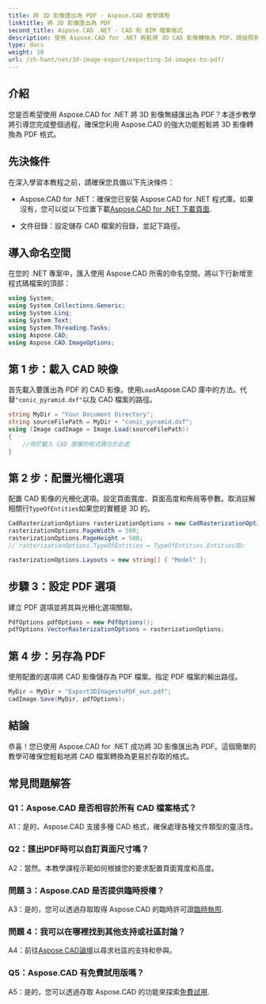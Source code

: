 ```yaml
---
title: 將 3D 影像匯出為 PDF - Aspose.CAD 教學課程
linktitle: 將 3D 影像匯出為 PDF
second_title: Aspose.CAD .NET - CAD 和 BIM 檔案格式
description: 使用 Aspose.CAD for .NET 輕鬆將 3D CAD 影像轉換為 PDF。請按照我們的逐步教學進行無縫 PDF 匯出。
type: docs
weight: 10
url: /zh-hant/net/3d-image-export/exporting-3d-images-to-pdf/
---
```

## 介紹

您是否希望使用 Aspose.CAD for .NET 將 3D 影像無縫匯出為 PDF？本逐步教學將引導您完成整個過程，確保您利用 Aspose.CAD 的強大功能輕鬆將 3D 影像轉換為 PDF 格式。

## 先決條件

在深入學習本教程之前，請確保您具備以下先決條件：

-  Aspose.CAD for .NET：確保您已安裝 Aspose.CAD for .NET 程式庫。如果沒有，您可以從以下位置下載[Aspose.CAD for .NET 下載頁面](https://releases.aspose.com/cad/net/).

- 文件目錄：設定儲存 CAD 檔案的目錄，並記下路徑。

## 導入命名空間

在您的 .NET 專案中，匯入使用 Aspose.CAD 所需的命名空間。將以下行新增至程式碼檔案的頂部：

```csharp
using System;
using System.Collections.Generic;
using System.Linq;
using System.Text;
using System.Threading.Tasks;
using Aspose.CAD;
using Aspose.CAD.ImageOptions;
```

## 第 1 步：載入 CAD 映像

首先載入要匯出為 PDF 的 CAD 影像。使用`Load`Aspose.CAD 庫中的方法。代替`"conic_pyramid.dxf"`以及 CAD 檔案的路徑。

```csharp
string MyDir = "Your Document Directory";
string sourceFilePath = MyDir + "conic_pyramid.dxf";
using (Image cadImage = Image.Load(sourceFilePath))
{
    //用於載入 CAD 圖像的程式碼位於此處
}
```

## 第 2 步：配置光柵化選項

配置 CAD 影像的光柵化選項。設定頁面寬度、頁面高度和佈局等參數。取消註解相關行`TypeOfEntities`如果您的實體是 3D 的。

```csharp
CadRasterizationOptions rasterizationOptions = new CadRasterizationOptions();
rasterizationOptions.PageWidth = 500;
rasterizationOptions.PageHeight = 500;
// rasterizationOptions.TypeOfEntities = TypeOfEntities.Entities3D;

rasterizationOptions.Layouts = new string[] { "Model" };
```

## 步驟 3：設定 PDF 選項

建立 PDF 選項並將其與光柵化選項關聯。

```csharp
PdfOptions pdfOptions = new PdfOptions();
pdfOptions.VectorRasterizationOptions = rasterizationOptions;
```

## 第 4 步：另存為 PDF

使用配置的選項將 CAD 影像儲存為 PDF 檔案。指定 PDF 檔案的輸出路徑。

```csharp
MyDir = MyDir + "Export3DImagestoPDF_out.pdf";
cadImage.Save(MyDir, pdfOptions);
```

## 結論

恭喜！您已使用 Aspose.CAD for .NET 成功將 3D 影像匯出為 PDF。這個簡單的教學可確保您輕鬆地將 CAD 檔案轉換為更易於存取的格式。

## 常見問題解答

### Q1：Aspose.CAD 是否相容於所有 CAD 檔案格式？

A1：是的，Aspose.CAD 支援多種 CAD 格式，確保處理各種文件類型的靈活性。

### Q2：匯出PDF時可以自訂頁面尺寸嗎？

A2：當然。本教學課程示範如何根據您的要求配置頁面寬度和高度。

### 問題 3：Aspose.CAD 是否提供臨時授權？

 A3：是的，您可以透過存取取得 Aspose.CAD 的臨時許可證[臨時執照](https://purchase.aspose.com/temporary-license/).

### 問題 4：我可以在哪裡找到其他支持或社區討論？

A4：前往[Aspose.CAD論壇](https://forum.aspose.com/c/cad/19)以尋求社區的支持和參與。

### Q5：Aspose.CAD 有免費試用版嗎？

 A5：是的，您可以透過存取 Aspose.CAD 的功能來探索[免費試用](https://releases.aspose.com/).